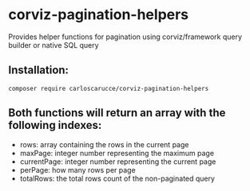 # corviz-pagination-helpers

Provides helper functions for pagination using corviz/framework query builder or native SQL query

## Installation:

```
composer require carloscarucce/corviz-pagination-helpers
```

## Both functions will return an array with the following indexes:

- rows: array containing the rows in the current page
- maxPage: integer number representing the maximum page
- currentPage: integer number representing the current page
- perPage: how many rows per page
- totalRows: the total rows count of the non-paginated query